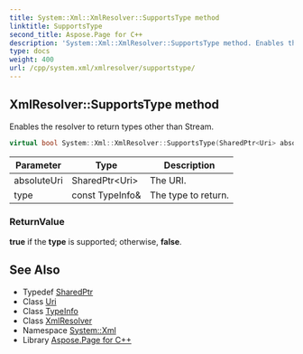 ```yaml
---
title: System::Xml::XmlResolver::SupportsType method
linktitle: SupportsType
second_title: Aspose.Page for C++
description: 'System::Xml::XmlResolver::SupportsType method. Enables the resolver to return types other than Stream in C++.'
type: docs
weight: 400
url: /cpp/system.xml/xmlresolver/supportstype/
---
```

## XmlResolver::SupportsType method


Enables the resolver to return types other than Stream.

```cpp
virtual bool System::Xml::XmlResolver::SupportsType(SharedPtr<Uri> absoluteUri, const TypeInfo &type)
```


| Parameter | Type | Description |
| --- | --- | --- |
| absoluteUri | SharedPtr\<Uri\> | The URI. |
| type | const TypeInfo\& | The type to return. |

### ReturnValue

**true** if the **type** is supported; otherwise, **false**.

## See Also

* Typedef [SharedPtr](../../../system/sharedptr/)
* Class [Uri](../../../system/uri/)
* Class [TypeInfo](../../../system/typeinfo/)
* Class [XmlResolver](../)
* Namespace [System::Xml](../../)
* Library [Aspose.Page for C++](../../../)
